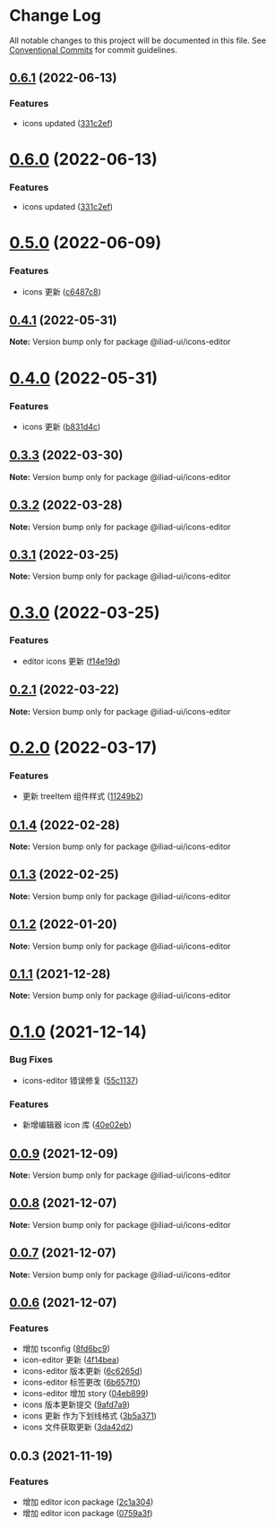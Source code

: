 # Change Log

All notable changes to this project will be documented in this file.
See [Conventional Commits](https://conventionalcommits.org) for commit guidelines.

## [0.6.1](https://github.com/gaoding-inc/iliad-ui/compare/@iliad-ui/icons-editor@0.5.0...@iliad-ui/icons-editor@0.6.1) (2022-06-13)

### Features

-   icons updated ([331c2ef](https://github.com/gaoding-inc/iliad-ui/commit/331c2ef2e38371c534d8cd82345451f3020507c8))

# [0.6.0](https://github.com/gaoding-inc/iliad-ui/compare/@iliad-ui/icons-editor@0.5.0...@iliad-ui/icons-editor@0.6.0) (2022-06-13)

### Features

-   icons updated ([331c2ef](https://github.com/gaoding-inc/iliad-ui/commit/331c2ef2e38371c534d8cd82345451f3020507c8))

# [0.5.0](https://github.com/gaoding-inc/iliad-ui/compare/@iliad-ui/icons-editor@0.4.1...@iliad-ui/icons-editor@0.5.0) (2022-06-09)

### Features

-   icons 更新 ([c6487c8](https://github.com/gaoding-inc/iliad-ui/commit/c6487c8f6a763c9d58a19907c8f13981d0ef0a2d))

## [0.4.1](https://github.com/gaoding-inc/iliad-ui/compare/@iliad-ui/icons-editor@0.4.0...@iliad-ui/icons-editor@0.4.1) (2022-05-31)

**Note:** Version bump only for package @iliad-ui/icons-editor

# [0.4.0](https://github.com/gaoding-inc/iliad-ui/compare/@iliad-ui/icons-editor@0.3.3...@iliad-ui/icons-editor@0.4.0) (2022-05-31)

### Features

-   icons 更新 ([b831d4c](https://github.com/gaoding-inc/iliad-ui/commit/b831d4c3bf42f16e1a64a7dbcefa75eaee667a1e))

## [0.3.3](https://github.com/gaoding-inc/iliad-ui/compare/@iliad-ui/icons-editor@0.3.2...@iliad-ui/icons-editor@0.3.3) (2022-03-30)

**Note:** Version bump only for package @iliad-ui/icons-editor

## [0.3.2](https://github.com/gaoding-inc/iliad-ui/compare/@iliad-ui/icons-editor@0.3.1...@iliad-ui/icons-editor@0.3.2) (2022-03-28)

**Note:** Version bump only for package @iliad-ui/icons-editor

## [0.3.1](https://github.com/gaoding-inc/iliad-ui/compare/@iliad-ui/icons-editor@0.3.0...@iliad-ui/icons-editor@0.3.1) (2022-03-25)

**Note:** Version bump only for package @iliad-ui/icons-editor

# [0.3.0](https://github.com/gaoding-inc/iliad-ui/compare/@iliad-ui/icons-editor@0.2.1...@iliad-ui/icons-editor@0.3.0) (2022-03-25)

### Features

-   editor icons 更新 ([f14e19d](https://github.com/gaoding-inc/iliad-ui/commit/f14e19da09c452cfcc31c730ff0edf78f4492b0c))

## [0.2.1](https://github.com/gaoding-inc/iliad-ui/compare/@iliad-ui/icons-editor@0.2.0...@iliad-ui/icons-editor@0.2.1) (2022-03-22)

**Note:** Version bump only for package @iliad-ui/icons-editor

# [0.2.0](https://github.com/gaoding-inc/iliad-ui/compare/@iliad-ui/icons-editor@0.1.4...@iliad-ui/icons-editor@0.2.0) (2022-03-17)

### Features

-   更新 treeItem 组件样式 ([11249b2](https://github.com/gaoding-inc/iliad-ui/commit/11249b2cf95a02d1df9dd4c84f94a0113714d027))

## [0.1.4](https://github.com/gaoding-inc/iliad-ui/compare/@iliad-ui/icons-editor@0.1.3...@iliad-ui/icons-editor@0.1.4) (2022-02-28)

**Note:** Version bump only for package @iliad-ui/icons-editor

## [0.1.3](https://github.com/gaoding-inc/iliad-ui/compare/@iliad-ui/icons-editor@0.1.2...@iliad-ui/icons-editor@0.1.3) (2022-02-25)

**Note:** Version bump only for package @iliad-ui/icons-editor

## [0.1.2](https://github.com/gaoding-inc/iliad-ui/compare/@iliad-ui/icons-editor@0.1.1...@iliad-ui/icons-editor@0.1.2) (2022-01-20)

**Note:** Version bump only for package @iliad-ui/icons-editor

## [0.1.1](https://github.com/gaoding-inc/iliad-ui/compare/@iliad-ui/icons-editor@0.1.0...@iliad-ui/icons-editor@0.1.1) (2021-12-28)

**Note:** Version bump only for package @iliad-ui/icons-editor

# [0.1.0](https://github.com/gaoding-inc/iliad-ui/compare/@iliad-ui/icons-editor@0.0.9...@iliad-ui/icons-editor@0.1.0) (2021-12-14)

### Bug Fixes

-   icons-editor 错误修复 ([55c1137](https://github.com/gaoding-inc/iliad-ui/commit/55c113746f86a55d5a4223eb47724a6a35dce8aa))

### Features

-   新增编辑器 icon 库 ([40e02eb](https://github.com/gaoding-inc/iliad-ui/commit/40e02eb842c0463ee10ff8f0b91287d421877212))

## [0.0.9](https://github.com/gaoding-inc/iliad-ui/compare/@iliad-ui/icons-editor@0.0.8...@iliad-ui/icons-editor@0.0.9) (2021-12-09)

**Note:** Version bump only for package @iliad-ui/icons-editor

## [0.0.8](https://github.com/gaoding-inc/iliad-ui/compare/@iliad-ui/icons-editor@0.0.7...@iliad-ui/icons-editor@0.0.8) (2021-12-07)

**Note:** Version bump only for package @iliad-ui/icons-editor

## [0.0.7](https://github.com/gaoding-inc/iliad-ui/compare/@iliad-ui/icons-editor@0.0.6...@iliad-ui/icons-editor@0.0.7) (2021-12-07)

**Note:** Version bump only for package @iliad-ui/icons-editor

## [0.0.6](https://github.com/gaoding-inc/iliad-ui/compare/@iliad-ui/icons-editor@0.0.3...@iliad-ui/icons-editor@0.0.6) (2021-12-07)

### Features

-   增加 tsconfig ([8fd6bc9](https://github.com/gaoding-inc/iliad-ui/commit/8fd6bc97a3431297e14fb335865789c710469512))
-   icon-editor 更新 ([4f14bea](https://github.com/gaoding-inc/iliad-ui/commit/4f14bead01215db6a7b7ed9b2faf6821ae56fc16))
-   icons-editor 版本更新 ([6c6265d](https://github.com/gaoding-inc/iliad-ui/commit/6c6265d9d5a7b65a5bcf53cf7b1911f89b018ce9))
-   icons-editor 标签更改 ([6b657f0](https://github.com/gaoding-inc/iliad-ui/commit/6b657f0ca87b91d582198aaa78d547c57ed79f3e))
-   icons-editor 增加 story ([04eb899](https://github.com/gaoding-inc/iliad-ui/commit/04eb89912f49941790f8d8ce0cf9ceb81463dca3))
-   icons 版本更新提交 ([9afd7a9](https://github.com/gaoding-inc/iliad-ui/commit/9afd7a967d67cbddf5e783bf13dbed9c30728332))
-   icons 更新 作为下划线格式 ([3b5a371](https://github.com/gaoding-inc/iliad-ui/commit/3b5a371c12939a8d7473ee2ec8ff502409f13362))
-   icons 文件获取更新 ([3da42d2](https://github.com/gaoding-inc/iliad-ui/commit/3da42d26985f0502748e44d446c8993ad94112f3))

## 0.0.3 (2021-11-19)

### Features

-   增加 editor icon package ([2c1a304](https://github.com/gaoding-inc/iliad-ui/commit/2c1a304274e82d8d65ef3cd66ba8ac1a1c7f0f5a))
-   增加 editor icon package ([0759a3f](https://github.com/gaoding-inc/iliad-ui/commit/0759a3f490094e7dd865e86c94e4c6189378ff90))
